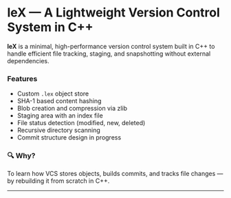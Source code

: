 # leX — A Lightweight Version Control System in C++

**leX** is a minimal, high-performance version control system built in C++ to handle efficient file tracking, staging, and snapshotting without external dependencies.

### Features
- Custom `.lex` object store
- SHA-1 based content hashing
- Blob creation and compression via zlib
- Staging area with an index file
- File status detection (modified, new, deleted)
- Recursive directory scanning
- Commit structure design in progress

### 🔍 Why?
To learn how VCS stores objects, builds commits, and tracks file changes — by rebuilding it from scratch in C++.

---
